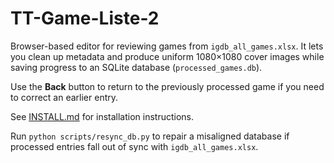 # TT-Game-Liste-2

Browser-based editor for reviewing games from `igdb_all_games.xlsx`. It lets you clean up metadata and produce uniform 1080×1080 cover images while saving progress to an SQLite database (`processed_games.db`).

Use the **Back** button to return to the previously processed game if you need to correct an earlier entry.

See [INSTALL.md](INSTALL.md) for installation instructions.

Run `python scripts/resync_db.py` to repair a misaligned database if processed entries fall out of sync with `igdb_all_games.xlsx`.
